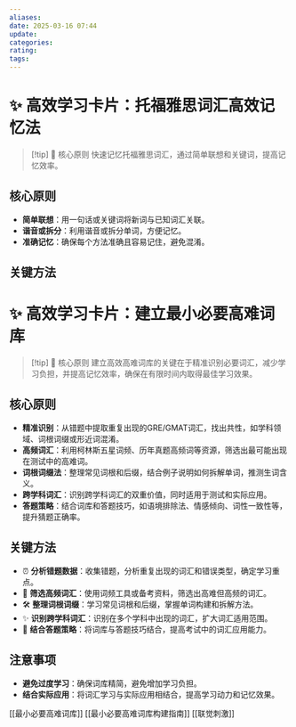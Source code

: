 ```yaml
---
aliases: 
date: 2025-03-16 07:44
update: 
categories: 
rating: 
tags:
---
```





# ✨ 高效学习卡片：托福雅思词汇高效记忆法

> [!tip] 🌱 核心原则
> 快速记忆托福雅思词汇，通过简单联想和关键词，提高记忆效率。

## 核心原则

- **简单联想**：用一句话或关键词将新词与已知词汇关联。
- **谐音或拆分**：利用谐音或拆分单词，方便记忆。
- **准确记忆**：确保每个方法准确且容易记住，避免混淆。

## 关键方法


# ✨ 高效学习卡片：建立最小必要高难词库

> [!tip] 🌱 核心原则
> 建立高效高难词库的关键在于精准识别必要词汇，减少学习负担，并提高记忆效率，确保在有限时间内取得最佳学习效果。

## 核心原则
- **精准识别**：从错题中提取重复出现的GRE/GMAT词汇，找出共性，如学科领域、词根词缀或形近词混淆。
- **高频词汇**：利用柯林斯五星词频、历年真题高频词等资源，筛选出最可能出现在测试中的高难词。
- **词根词缀法**：整理常见词根和后缀，结合例子说明如何拆解单词，推测生词含义。
- **跨学科词汇**：识别跨学科词汇的双重价值，同时适用于测试和实际应用。
- **答题策略**：结合词库和答题技巧，如语境排除法、情感倾向、词性一致性等，提升猜题正确率。

## 关键方法
- ⏰ **分析错题数据**：收集错题，分析重复出现的词汇和错误类型，确定学习重点。
- 🧠 **筛选高频词汇**：使用词频工具或备考资料，筛选出高难但高频的词汇。
- 🛠️ **整理词根词缀**：学习常见词根和后缀，掌握单词构建和拆解方法。
- ✨ **识别跨学科词汇**：识别在多个学科中出现的词汇，扩大词汇适用范围。
- 🔗 **结合答题策略**：将词库与答题技巧结合，提高考试中的词汇应用能力。



## 注意事项
- **避免过度学习**：确保词库精简，避免增加学习负担。
- **结合实际应用**：将词汇学习与实际应用相结合，提高学习动力和记忆效果。

[[最小必要高难词库]]
[[最小必要高难词库构建指南]]
[[联觉刺激]]